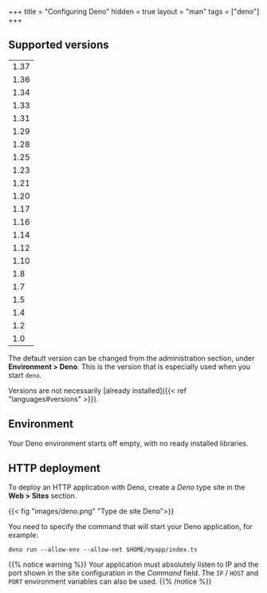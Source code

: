 +++
title = "Configuring Deno"
hidden = true
layout = "man"
tags = ["deno"]
+++

## Supported versions

||
|---|
| 1.37 |
| 1.36 |
| 1.34 |
| 1.33 |
| 1.31 |
| 1.29 |
| 1.28 |
| 1.25 |
| 1.23 |
| 1.21 |
| 1.20 |
| 1.17 |
| 1.16 |
| 1.14 |
| 1.12 |
| 1.10 |
| 1.8 |
| 1.7 |
| 1.5 |
| 1.4 |
| 1.2 |
| 1.0 |

The default version can be changed from the administration section, under **Environment > Deno**. This is the version that is especially used when you start `deno`.

Versions are not necessarily [already installed]({{< ref "languages#versions" >}}).

## Environment

Your Deno environment starts off empty, with no ready installed libraries.

## HTTP deployment

To deploy an HTTP application with Deno, create a *Deno* type site in the **Web > Sites** section. 

{{< fig "images/deno.png" "Type de site Deno">}}

You need to specify the command that will start your Deno application, for example:

```
deno run --allow-env --allow-net $HOME/myapp/index.ts
```

{{% notice warning %}}
Your application must absolutely listen to IP and the port shown in the site configuration in the *Command* field. The `IP` / `HOST` and `PORT` environment variables can also be used.
{{% /notice %}}
